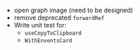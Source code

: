 - open graph image (need to be designed)
- remove deprecated `forwardRef`
- Write unit test for:
  - `useCopyToClipboard`
  - `WithEnventsCard`
